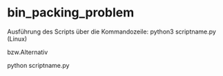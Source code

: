 # bin_packing_problem

Ausführung des Scripts über die Kommandozeile:
python3 scriptname.py (Linux)

bzw.Alternativ

python scriptname.py
